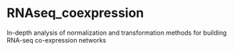 # RNAseq_coexpression
In-depth analysis of normalization and transformation methods for building RNA-seq co-expression networks
